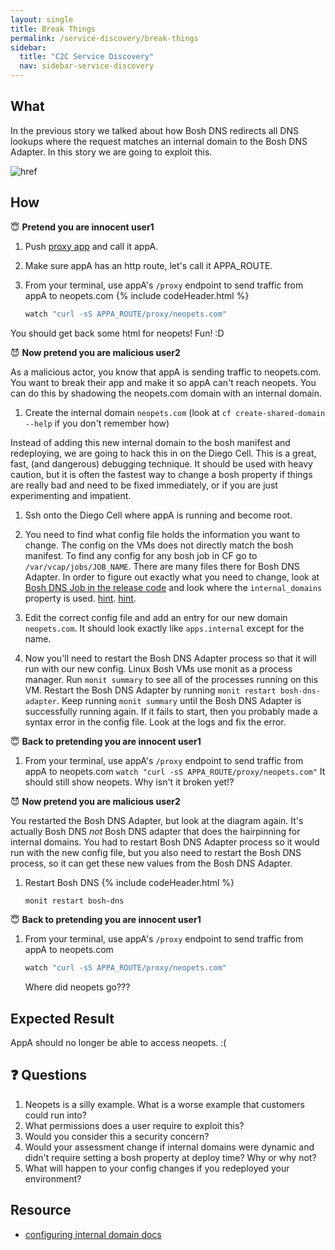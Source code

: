 ```yaml
---
layout: single
title: Break Things
permalink: /service-discovery/break-things
sidebar:
  title: "C2C Service Discovery"
  nav: sidebar-service-discovery
---
```


## What
In the previous story we talked about how Bosh DNS redirects all DNS lookups
where the request matches an internal domain to the Bosh DNS Adapter. In this
story we are going to exploit this.

![href](https://github.com/cloudfoundry/cf-networking-release/blob/develop/docs/architecture-diagram.png?raw=true)

## How

😇 **Pretend you are innocent user1**
1. Push [proxy
   app](https://github.com/cloudfoundry/cf-networking-release/tree/develop/src/example-apps/proxy)
   and call it appA.

1. Make sure appA has an http route, let's call it APPA_ROUTE.

1. From your terminal, use appA's `/proxy` endpoint to send traffic from appA
   to neopets.com
   {% include codeHeader.html %}
   ```bash
   watch "curl -sS APPA_ROUTE/proxy/neopets.com"
   ```
You should get back some html for neopets! Fun! :D

😈 **Now pretend you are malicious user2**

  As a malicious actor, you know that appA is sending traffic to neopets.com.
  You want to break their app and make it so appA can't reach neopets. You can
  do this by shadowing the neopets.com domain with an internal domain.

1. Create the internal domain `neopets.com` (look at `cf create-shared-domain
   --help` if you don't remember how)

  Instead of adding this new internal domain to the bosh manifest and
  redeploying, we are going to hack this in on the Diego Cell. This is a great,
  fast, (and dangerous) debugging technique. It should be used with heavy
  caution, but it is often the fastest way to change a bosh property if things
  are really bad and need to be fixed immediately, or if you are just experimenting and impatient.

1. Ssh onto the Diego Cell where appA is running and become root.

1. You need to find what config file holds the information you want to change.
   The config on the VMs does not directly match the bosh manifest. To find any
   config for any bosh job in CF go to `/var/vcap/jobs/JOB_NAME`. There are
   many files there for Bosh DNS Adapter. In order to figure out exactly what
   you need to change, look at [Bosh DNS Job in the release
   code](https://github.com/cloudfoundry/cf-networking-release/tree/develop/jobs/bosh-dns-adapter)
   and look where the `internal_domains` property is used.
   [hint](https://github.com/cloudfoundry/cf-networking-release/blob/develop/jobs/bosh-dns-adapter/templates/handlers.json.erb#L11).
   [hint](https://github.com/cloudfoundry/cf-networking-release/blob/develop/jobs/bosh-dns-adapter/spec#L10).

1. Edit the correct config file and add an entry for our new domain
   `neopets.com`. It should look exactly like `apps.internal` except for the
   name.

1. Now you'll need to restart the Bosh DNS Adapter process so that it will run
   with our new config. Linux Bosh VMs use monit as a process manager. Run
   `monit summary` to see all of the processes running on this VM. Restart the
   Bosh DNS Adapter by running `monit restart bosh-dns-adapter`. Keep running
   `monit summary` until the Bosh DNS Adapter is successfully running again. If
   it fails to start, then you probably made a syntax error in the config file.
   Look at the logs and fix the error.

😇 **Back to pretending you are innocent user1**
1. From your terminal, use appA's `/proxy` endpoint to send traffic from appA
   to neopets.com `watch "curl -sS APPA_ROUTE/proxy/neopets.com"` It should
   still show neopets. Why isn't it broken yet!?

😈 **Now pretend you are malicious user2**

You restarted the Bosh DNS Adapter, but look at the diagram again. It's
actually Bosh DNS _not_ Bosh DNS adapter that does the hairpinning for internal
domains.  You had to restart Bosh DNS Adapter process so it would run with the
new config file, but you also need to restart the Bosh DNS process, so it can
get these new values from the Bosh DNS Adapter.

1. Restart Bosh DNS
   {% include codeHeader.html %}
   ```bash
   monit restart bosh-dns
   ```

😇 **Back to pretending you are innocent user1**
1. From your terminal, use appA's `/proxy` endpoint to send traffic from appA
   to neopets.com
   ```bash
   watch "curl -sS APPA_ROUTE/proxy/neopets.com"
   ```
   Where did neopets go???

## Expected Result
AppA should no longer be able to access neopets. :(

## ❓ Questions

1. Neopets is a silly example. What is a worse example that customers could run
   into?
1. What permissions does a user require to exploit this?
1. Would you consider this a security concern?
1. Would your assessment change if internal domains were dynamic and didn't
   require setting a bosh property at deploy time? Why or why not?
1. What will happen to your config changes if you redeployed your environment?

## Resource
* [configuring internal domain
  docs](https://github.com/cloudfoundry/cf-networking-release/blob/develop/docs/app-sd.md#internal-domains)

